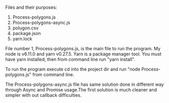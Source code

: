 
Files and their purposes:
1. Process-polygons.js
2. Process-polygons-async.js
3. polugon.csv
4. package.json
5. yarn.lock


File number 1, Process-polygons.js, is the main file to run the program.
My node is v6.11.0 and yarn v0.27.5. Yarn is a package manager tool. 
You must have yarn installed, then from command line run "yarn install".

To run the program execute cd into the project dir and run "node Process-polygons.js" 
from command line.

The Process-polygons-async.js file has same solution done in different way through 
Async and Promise usage.The first solution is much cleaner and simpler with out 
callback difficulties.

